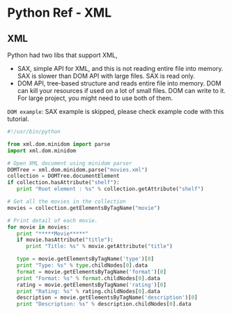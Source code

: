 # Python Ref - XML

## XML

Python had two libs that support XML,

* SAX, simple API for XML, and this is not reading entire file into memory. SAX is slower than DOM API with large files. SAX is read only.
* DOM API, tree-based structure and reads entire file into memory. DOM can kill your resources if used on a lot of small files. DOM can write to it.
  For large project, you might need to use both of them.

`DOM example`: SAX example is skipped, please check example code with this tutorial.

```python
#!/usr/bin/python

from xml.dom.minidom import parse
import xml.dom.minidom

# Open XML document using minidom parser
DOMTree = xml.dom.minidom.parse("movies.xml")
collection = DOMTree.documentElement
if collection.hasAttribute("shelf"):
   print "Root element : %s" % collection.getAttribute("shelf")

# Get all the movies in the collection
movies = collection.getElementsByTagName("movie")

# Print detail of each movie.
for movie in movies:
   print "*****Movie*****"
   if movie.hasAttribute("title"):
      print "Title: %s" % movie.getAttribute("title")

   type = movie.getElementsByTagName('type')[0]
   print "Type: %s" % type.childNodes[0].data
   format = movie.getElementsByTagName('format')[0]
   print "Format: %s" % format.childNodes[0].data
   rating = movie.getElementsByTagName('rating')[0]
   print "Rating: %s" % rating.childNodes[0].data
   description = movie.getElementsByTagName('description')[0]
   print "Description: %s" % description.childNodes[0].data
```